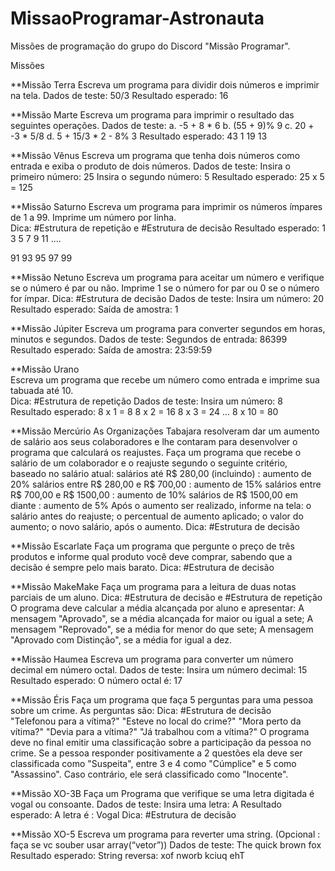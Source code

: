 # MissaoProgramar-Astronauta
Missões de programação do grupo do Discord "Missão Programar".

Missões

**Missão Terra 
Escreva um programa  para dividir dois números e imprimir na tela. 
Dados de teste:
50/3
Resultado esperado:
16

**Missão Marte
 Escreva um programa  para imprimir o resultado das seguintes operações.
Dados de teste:
a. -5 + 8 * 6
b. (55 + 9)% 9
c. 20 + -3 * 5/8
d. 5 + 15/3 * 2 - 8% 3
Resultado esperado:
43
1
19
13

**Missão Vênus 
Escreva um programa  que tenha dois números como entrada e exiba o produto de dois números. 
Dados de teste:
Insira o primeiro número: 25
Insira o segundo número: 5
Resultado esperado:
25 x 5 = 125

**Missão Saturno 
Escreva um programa  para imprimir os números ímpares de 1 a 99. Imprime um número por linha.  
Dica: #Estrutura de repetição e  #Estrutura de decisão
Resultado esperado:
1
3
5
7
9
11
....
                                                                    
91
93
95
97
99

**Missão Netuno 
Escreva um programa  para aceitar um número e verifique se o número é par ou não.
Imprime 1 se o número for par ou 0 se o número for ímpar. 
Dica: #Estrutura de decisão
Dados de teste:
Insira um número: 20
Resultado esperado:
Saída de amostra: 1

**Missão Júpiter 
Escreva um programa para converter segundos em horas, minutos e segundos. 
Dados de teste:
Segundos de entrada: 86399 
Resultado esperado:
Saída de amostra: 23:59:59

**Missão Urano  
Escreva um programa  que recebe um número como entrada e imprime sua tabuada até 10.  
Dica: #Estrutura de repetição
Dados de teste:
Insira um número: 8
Resultado esperado:
8 x 1 = 8
8 x 2 = 16
8 x 3 = 24
...
8 x 10 = 80

**Missão Mercúrio
As Organizações Tabajara resolveram dar um aumento de salário aos seus colaboradores e lhe contaram para desenvolver
 o programa que calculará os reajustes. 
Faça um programa que recebe o salário de um colaborador e o reajuste segundo o seguinte critério, baseado no salário atual:
salários até R$ 280,00 (incluindo) : aumento de 20%
salários entre R$ 280,00 e R$ 700,00 : aumento de 15%
salários entre R$ 700,00 e R$ 1500,00 : aumento de 10%
salários de R$ 1500,00 em diante : aumento de 5% Após o aumento ser realizado, informe na tela:
o salário antes do reajuste;
o percentual de aumento aplicado;
o valor do aumento;
o novo salário, após o aumento.
Dica: #Estrutura de decisão

**Missão Escarlate
Faça um programa que pergunte o preço de três produtos e informe qual produto você deve comprar,
sabendo que a decisão é sempre pelo mais barato. 
Dica: #Estrutura de decisão

**Missão MakeMake 
Faça um programa para a leitura de duas notas parciais de um aluno. 
Dica: #Estrutura de decisão e #Estrutura de repetição 
 O programa deve calcular a média alcançada por aluno e apresentar:
A mensagem "Aprovado", se a média alcançada for maior ou igual a sete;
A mensagem "Reprovado", se a média for menor do que sete;
A mensagem "Aprovado com Distinção", se a média for igual a dez.

**Missão Haumea 
Escreva um programa  para converter um número decimal em número octal.
Dados de teste:
Insira um número decimal: 15
Resultado esperado:
O número octal é: 17

**Missão Éris 
Faça um programa que faça 5 perguntas para uma pessoa sobre um crime. As perguntas são:
 Dica: #Estrutura de decisão  
"Telefonou para a vítima?"
"Esteve no local do crime?"
"Mora perto da vítima?"
"Devia para a vítima?"
"Já trabalhou com a vítima?" O programa deve no final emitir uma classificação sobre a participação da pessoa no crime. 
Se a pessoa responder positivamente a 2 questões ela deve ser classificada como "Suspeita", entre 3 e 4 como "Cúmplice" 
e 5 como "Assassino". Caso contrário, ele será classificado como "Inocente".

**Missão XO-3B 
Faça um Programa que verifique se uma letra digitada é vogal ou consoante. 
Dados de teste:
Insira uma letra: A
Resultado esperado:
A letra é : Vogal
Dica: #Estrutura de decisão
 
**Missão XO-5
Escreva um programa para reverter uma string. (Opcional : faça se vc souber usar array(“vetor”))
Dados de teste:
The quick brown fox
Resultado esperado:
String reversa: xof nworb kciuq ehT

